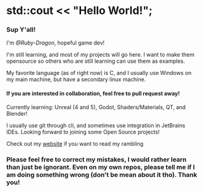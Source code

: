 # std::cout << "Hello World!";

### Sup Y'all!

I'm *@Ruby-Dragon*, hopeful game dev!

I'm still learning, and most of my projects will go here. I want to make them opensource so others who are still learning can use them as examples.

My favorite language (as of right now) is C, and I usually use Windows on my main machine, but have a secondary linux machine.

#### If you are interested in collaboration, feel free to pull request away!

Currently learning: Unreal (4 and 5), Godot, Shaders/Materials, QT, and Blender!

I usually use git through cli, and sometimes use integration in JetBrains IDEs. Looking forward to joining some Open Source projects!

Check out my [website](https://ruby-dragon.github.io/notes/) if you want to read my rambling

### Please feel free to correct my mistakes, I would rather learn than just be ignorant. Even on my own repos, please tell me if I am doing something wrong (don't be mean about it tho). Thank you!
